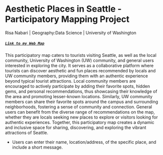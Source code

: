 # Aesthetic Places in Seattle - Participatory Mapping Project

Risa Nabari | Geography:Data Science |  University of Washington

##### [`Link to my Web Map`](https://risa-participatory-mapping-85df1f3b3be9.herokuapp.com/)

This participatory map caters to tourists visiting Seattle, as well as the local community, University of Washington (UW) community, and general users interested in exploring the city. It serves as a collaborative platform where tourists can discover aesthetic and fun places recommended by locals and UW community members, providing them with an authentic experience beyond typical tourist attractions. Local community members are encouraged to actively participate by adding their favorite spots, hidden gems, and personal recommendations, thus showcasing their knowledge of the area and promoting lesser-known locations. Similarly, UW community members can share their favorite spots around the campus and surrounding neighborhoods, fostering a sense of community and connection. General users can benefit from the diverse range of recommendations on the map, whether they are locals seeking new places to explore or visitors looking for authentic experiences. 
 Together, this participatory map creates a dynamic and inclusive space for sharing, discovering, and exploring the vibrant attractions of Seattle.

* Users can enter their name, location/address, of the specific place, and include a short message.

